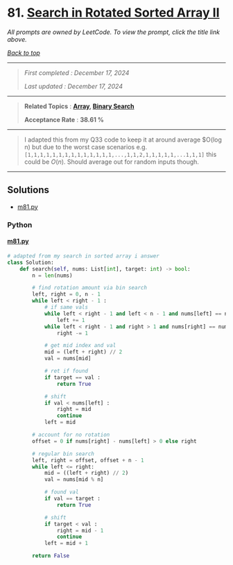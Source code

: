 # 81. [Search in Rotated Sorted Array II](<https://leetcode.com/problems/search-in-rotated-sorted-array-ii>)

*All prompts are owned by LeetCode. To view the prompt, click the title link above.*

*[Back to top](<../README.md>)*

------

> *First completed : December 17, 2024*
>
> *Last updated : December 17, 2024*

------

> **Related Topics** : **[Array](<by_topic/Array.md>), [Binary Search](<by_topic/Binary Search.md>)**
>
> **Acceptance Rate** : **38.61 %**

------

> I adapted this from my Q33 code to keep it at around average $O(log n) but due to the worst case scenarios 
> e.g. `[1,1,1,1,1,1,1,1,1,1,1,1,1,1,...,1,1,2,1,1,1,1,1,...1,1,1]` this could be 
> $O(n)$. Should average out for random inputs though.
> 

------

## Solutions

- [m81.py](<../my-submissions/m81.py>)
### Python
#### [m81.py](<../my-submissions/m81.py>)
```Python
# adapted from my search in sorted array i answer
class Solution:
    def search(self, nums: List[int], target: int) -> bool:
        n = len(nums)

        # find rotation amount via bin search
        left, right = 0, n - 1
        while left < right - 1 :
            # if same vals
            while left < right - 1 and left < n - 1 and nums[left] == nums[left + 1] :
                left += 1
            while left < right - 1 and right > 1 and nums[right] == nums[right - 1] :
                right -= 1

            # get mid index and val
            mid = (left + right) // 2
            val = nums[mid]

            # ret if found
            if target == val :
                return True

            # shift
            if val < nums[left] :
                right = mid
                continue
            left = mid

        # account for no rotation
        offset = 0 if nums[right] - nums[left] > 0 else right

        # regular bin search
        left, right = offset, offset + n - 1
        while left <= right:
            mid = ((left + right) // 2)
            val = nums[mid % n]

            # found val
            if val == target :
                return True

            # shift
            if target < val :
                right = mid - 1
                continue
            left = mid + 1

        return False

```

